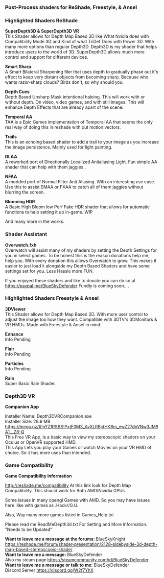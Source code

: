### **Post-Process shaders for ReShade, Freestyle, & Ansel**
### Highlighted Shaders ReShade 
**SuperDepth3D & SuperDepth3D VR**<br />
This Shader allows for Depth Map Based 3D like What Nvidia does with Compatibility Mode 3D and Kind of what TriDef Does with Power 3D. 
With many more options than regular Depth3D. Depth3D is my shader that helps introduce users to the world of 3D. SuperDepth3D allows much more control and support for different devices.

**Smart Sharp**<br />
A Smart Bilateral Sharpening filer that uses depth to gradually phase out it's effect to keep very distant objects from becoming sharp.
Because who wants razor-sharp clouds? Birds don't, so why should you.

**Depth Cues**<br />
Depth Based Unsharp Mask intentional haloing. This will work with or without depth. On video, video games, and with still images.
This will enhance Depth Effects that are already apart of the scene.

**Temporal AA**<br />
TAA is a Epic Games implementation of Temporal AA that seems the only real way of doing this in reshade with out motion vectors.

**Trails**<br />
This is an echoing based shader to add a trail to your image as you increase the image persistence. Mainly used for light painting.

**DLAA**<br />
A reworked port of Directionally Localized Antialiasing Light. Fun simple AA shader that can help with them jaggies .

**NFAA**<br />
A modded port of Normal Filter Anti Aliasing. With an interesting use case. Use this to assist SMAA or FXAA to catch all of them jaggies without blurring the screen.

**Blooming HDR**<br />
A Basic High Bloom low Perf Fake HDR shader that allows for automatic functions to help setting it up in-game. WIP

And many more in the works.

### Shader Assistant
**Overwatch.fxh**<br />
Overwatch will assist many of my shaders by setting the Depth Settings for you in select games. To be honest this is the reason donations help me, help you. With every donation this allows Overwatch to grow. This makes it easier to just load it alongside my Depth
Based Shaders and have some settings set for you. Less Hassle more FUN.

If you enjoyed these shaders and like to donate you can do so at https://paypal.me/BlueSkyDefender
Fundly is coming soon....

### Highlighted Shaders Freestyle & Ansel
**3DViewer**<br />
This Shader allows for Depth Map Based 3D. With more user control to adjust the image too how they want. Compatible with 3DTV's 3DMonitors & VR HMDs. Made with Freestyle & Ansel in mind.

**Enhance**<br />
Info Pending

**Flair**<br />
Info Pending

**Particles**<br />
Info Pending

**Rain**<br />
Super Basic Rain Shader.

### Depth3D VR
**Companion App**<br />

Installer Name: Depth3DVRCompanion.exe<br />
Installer Size: 28.9 MB<br />
https://mega.nz/#!nYZ1RSBS!PxtF0M3_AvXLRBjdHK8m_ewZ27dnVNw3JM9A1__Z8-Q<br /> 
This Free VR App, is a basic way to view my stereoscopic shaders on your Oculus or OpenVR supported HMD.<br />
This App Lets you play your Games or watch Movies on your VR HMD of choice. So it has more uses than intended. 

### Game Compatibility
**Game Compatibility Information**

http://reshade.me/compatibility
At this link look for Depth Map Compatibility.
This should work for Both AMD/Nividia GPUs.

Some issues in many opengl Games with AMD. So you may have issues here.
like with games as .Hack//G.U.

Also, Way many more games listed in Games_Help.txt

Please read me ReadMeDepth3d.txt For Setting and More Information. "Needs to be Updated"

**Want to leave me a message at the forums:** BlueSkyKnight<br />
https://reshade.me/forum/shader-presentation/2128-sidebyside-3d-depth-map-based-stereoscopic-shader<br />
**Want to leave me a message:** BlueSkyDefender<br />
Also my steam page https://steamcommunity.com/id/BlueSkyDefender<br />
**Want to leave me a message or talk to me:** BlueSkyDefender<br />
Discord Server https://discord.gg/W2f7YhX<br />

